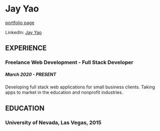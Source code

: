 # Jay Yao

[portfolio page](http://jayyao.surge.sh "portfolio page")

LinkedIn: [Jay Yao](https://www.linkedin.com/in/j-yao/)

## EXPERIENCE

### Freelance Web Development - Full Stack Developer
##### March 2020 - PRESENT
Developing full stack web applications for small business clients. Taking apps to market in the education and nonprofit industries.



## EDUCATION
### University of Nevada, Las Vegas, 2015



<!--
**jysfc/jysfc** is a ✨ _special_ ✨ repository because its `README.md` (this file) appears on your GitHub profile.

Here are some ideas to get you started:

- 🔭 I’m currently working on ...
- 🌱 I’m currently learning ...
- 👯 I’m looking to collaborate on ...
- 🤔 I’m looking for help with ...
- 💬 Ask me about ...
- 📫 How to reach me: ...
- 😄 Pronouns: ...
- ⚡ Fun fact: ...
-->
